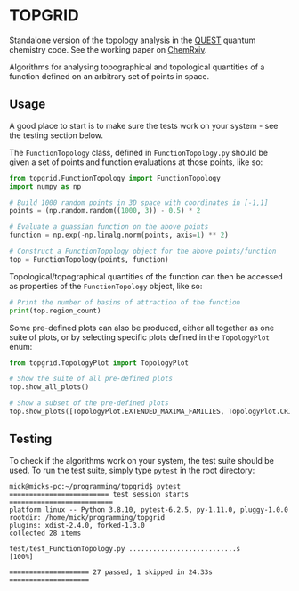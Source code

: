 # TOPGRID

Standalone version of the topology analysis in the [QUEST](https://quest.codes/) quantum chemistry code. See the working paper on [ChemRxiv](https://doi.org/10.26434/chemrxiv-2022-dt5nj).

Algorithms for analysing topographical and topological quantities 
of a function defined on an arbitrary set of points in space.

## Usage
A good place to start is to make sure the tests work on your system - see the testing section below.

The `FunctionTopology` class, defined in `FunctionTopology.py` should 
be given a set of points and function evaluations at those points, like so:

```python
from topgrid.FunctionTopology import FunctionTopology
import numpy as np

# Build 1000 random points in 3D space with coordinates in [-1,1]
points = (np.random.random((1000, 3)) - 0.5) * 2

# Evaluate a guassian function on the above points
function = np.exp(-np.linalg.norm(points, axis=1) ** 2)

# Construct a FunctionTopology object for the above points/function
top = FunctionTopology(points, function)
```
Topological/topographical quantities of the function can then be accessed 
as properties of the `FunctionTopology` object, like so:

```python
# Print the number of basins of attraction of the function
print(top.region_count)
```
Some pre-defined plots can also be produced, either all together as one 
suite of plots, or by selecting specific plots defined in the `TopologyPlot` enum:
```python
from topgrid.TopologyPlot import TopologyPlot

# Show the suite of all pre-defined plots
top.show_all_plots()

# Show a subset of the pre-defined plots
top.show_plots([TopologyPlot.EXTENDED_MAXIMA_FAMILIES, TopologyPlot.CRITICAL_TREE])
```

## Testing
To check if the algorithms work on your system, the test suite should be used. 
To run the test suite, simply type `pytest` in the root directory:
```commandline
mick@micks-pc:~/programming/topgrid$ pytest
========================= test session starts ==========================
platform linux -- Python 3.8.10, pytest-6.2.5, py-1.11.0, pluggy-1.0.0
rootdir: /home/mick/programming/topgrid
plugins: xdist-2.4.0, forked-1.3.0
collected 28 items                                                     

test/test_FunctionTopology.py ...........................s       [100%]

==================== 27 passed, 1 skipped in 24.33s ====================
```
